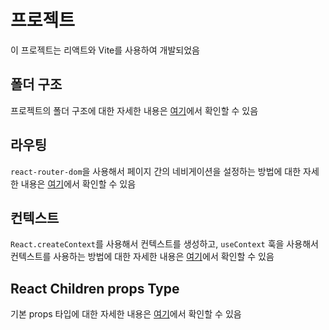 # 프로젝트

이 프로젝트는 리액트와 Vite를 사용하여 개발되었음

## 폴더 구조

프로젝트의 폴더 구조에 대한 자세한 내용은 [여기](https://github.com/jbeat30/react-vite-example/blob/main/documents/folder-structure.md)에서 확인할 수 있음

## 라우팅

`react-router-dom`을 사용해서 페이지 간의 네비게이션을 설정하는 방법에 대한 자세한 내용은 [여기](https://github.com/jbeat30/react-vite-example/blob/main/documents/react-route.md)에서 확인할 수 있음

## 컨텍스트

`React.createContext`를 사용해서 컨텍스트를 생성하고, `useContext` 훅을 사용해서 컨텍스트를 사용하는 방법에 대한 자세한 내용은 [여기](https://github.com/jbeat30/react-vite-example/blob/main/documents/context.md)에서 확인할 수 있음

## React Children props Type

기본 props 타입에 대한 자세한 내용은 [여기](https://github.com/jbeat30/react-vite-example/blob/main/documents/children-props-types.md)에서 확인할 수 있음
